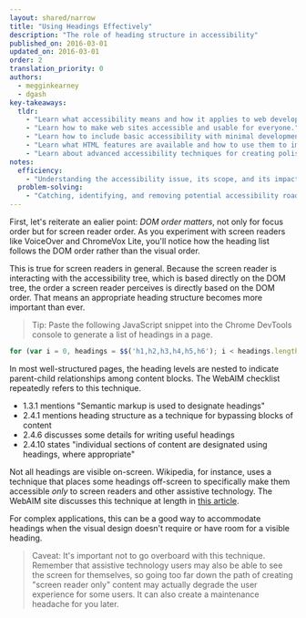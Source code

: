 ```yaml
---
layout: shared/narrow
title: "Using Headings Effectively"
description: "The role of heading structure in accessibility"
published_on: 2016-03-01
updated_on: 2016-03-01
order: 2
translation_priority: 0
authors:
  - megginkearney
  - dgash
key-takeaways:
  tldr: 
    - "Learn what accessibility means and how it applies to web development."
    - "Learn how to make web sites accessible and usable for everyone."
    - "Learn how to include basic accessibility with minimal development impace."
    - "Learn what HTML features are available and how to use them to improve accessibility."
    - "Learn about advanced accessibility techniques for creating polished accessibility experiences."
notes:
  efficiency:
    - "Understanding the accessibility issue, its scope, and its impact can make you a better web developer."
  problem-solving:
    - "Catching, identifying, and removing potential accessibility roadblocks before they happen can improve your development process and reduce maintenance requirements."
---
```


First, let's reiterate an ealier point: *DOM order matters*, not only for focus order but for screen reader order. As you experiment with screen readers like VoiceOver and ChromeVox Lite, you'll notice how the heading list follows the DOM order rather than the visual order. 

This is true for screen readers in general. Because the screen reader is interacting with the accessibility tree, which is based directly on the DOM tree, the order a screen reader perceives is directly based on the DOM order. That means an appropriate heading structure becomes more important than ever.

>Tip: Paste the following JavaScript snippet into the Chrome DevTools console to generate a list of headings in a page.

```javascript
for (var i = 0, headings = $$('h1,h2,h3,h4,h5,h6'); i < headings.length; i++) console.log(headings[i].textContent.trim() + " " + headings[i].tagName, headings[i])
```
In most well-structured pages, the heading levels are nested to indicate parent-child relationships among content blocks. The WebAIM checklist repeatedly refers to this technique.

 - 1.3.1 mentions "Semantic markup is used to designate headings"
 - 2.4.1 mentions heading structure as a technique for bypassing blocks of content
 - 2.4.6 discusses some details for writing useful headings
 - 2.4.10 states "individual sections of content are designated using headings, where appropriate"

Not all headings are visible on-screen. Wikipedia, for instance, uses a technique that places some headings off-screen to specifically make them accessible *only* to screen readers and other assistive technology. The WebAIM site discusses this technique at length in [this article](http://webaim.org/techniques/css/invisiblecontent/).

For complex applications, this can be a good way to accommodate headings when the visual design doesn't require or have room for a visible heading. 

>Caveat: It's important not to go overboard with this technique. Remember that assistive technology users may also be able to see the screen for themselves, so going too far down the path of creating "screen reader only" content may actually degrade the user experience for some users. It can also create a maintenance headache for you later.
